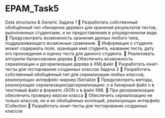 # EPAM_Task5
Data structures &amp; Generic
Задача 1
 Разработать собственный обобщённый тип «бинарное дерево» для
хранения результатов тестов, выполненных студентами, и их
предоставления в упорядоченном виде.
 Предусмотреть возможность хранения данных любого типа,
поддерживающего возможные сравнения.
 Информация о студенте может содержать поля, хранящие имя студента,
название теста, дату его прохождения и оценку теста для данного студента.
 Реализовать алгоритм балансировки дерева
 Обеспечить возможность сериализации и десерилизации дерева в XMLфайл
 Разработать юнит-тесты для тестирования созданных классов
Задача 2
 Разработать собственный обобщённый тип для сериализации любых
классов, реализующих интерфейс-маркер ISerialize
 Предусмотреть методы, реализующие сериализацию/десериализацию:
o в бинарный файл
o в текстовый файл в формате JSON
o в файл XML
 При десериализации обеспечить проверку версии класса
 Обеспечить сериализацию не только классов, но и их обобщённых
коллеций, реализующих интерфейс ICollection<T>
 Разработать юнит-тесты для тестирования созданных классов
